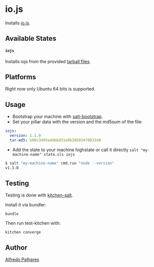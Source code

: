 # io.js

Installs [io.js](https://iojs.org/).

## Available States

#### ``iojs``

Installs iojs from the provided [tarball files](https://iojs.org/dist/).

## Platforms

Right now only Ubuntu 64 bits is supported.

## Usage

 * Bootstrap your machine with [salt-bootstrap](https://github.com/seegno/iojs-formula).
 * Set your pillar data with the version and the md5sum of the file:
```yaml
iojs:
  version: 1.1.0
  tar-md5: b80c3d95a44bbd31e0b39503470832d0
```
 * Add the state to your machine highstate or call it directly ``salt "my-machine-name" state.sls iojs``

```bash
$ salt "my-machine-name" cmd.run "node --version"
v1.1.0
```

## Testing

Testing is done with [kitchen-salt](https://github.com/simonmcc/kitchen-salt).

Install it via bundler:

```
bundle
```

Then run test-kitchen with:

```
kitchen converge
```

## Author

[Alfredo Palhares](https://github.com/masterkorp)

